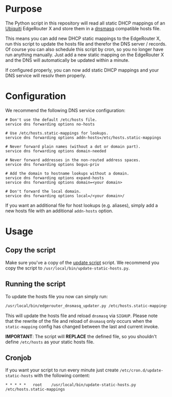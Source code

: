 # Purpose

The Python script in this repository will read all static DHCP mappings of an [Ubiquiti](https://www.ubnt.com/) EdgeRouter X and store them in a [dnsmasq](http://www.thekelleys.org.uk/dnsmasq/doc.html) compatible hosts file.

This means you can add new DHCP static mappings to the EdgeRouter X, run this script to update the hosts file and therefor the DNS server / records. Of course you can also schedule this script by cron, so you no longer have run anything manually. Just add a new static mapping on the EdgeRouter X and the DNS will automatically be updated within a minute.

If configured properly, you can now add static DHCP mappings and your DNS service will resolv them properly.

# Configuration

We recommend the following DNS service configuration:

```
# Don't use the default /etc/hosts file.
service dns forwarding options no-hosts

# Use /etc/hosts.static-mappings for lookups.
service dns forwarding options addn-hosts=/etc/hosts.static-mappings

# Never forward plain names (without a dot or domain part).
service dns forwarding options domain-needed

# Never forward addresses in the non-routed address spaces.
service dns forwarding options bogus-priv

# Add the domain to hostname lookups without a domain.
service dns forwarding options expand-hosts
service dns forwarding options domain=<your domain>

# Don't forward the local domain.
service dns forwarding options local=/<your domain>/
```

If you want an additional file for host lookups (e.g. aliases), simply add a new hosts file with an additional `addn-hosts` option.

# Usage

## Copy the script

Make sure you've a copy of the [update script](update-static-hosts.py) script.
We recommend you copy the script to `/usr/local/bin/update-static-hosts.py`.

## Running the script

To update the hosts file you now can simply run:

```bash
/usr/local/bin/edgerouter_dnsmasq_updater.py /etc/hosts.static-mappings 
```

This will update the hosts file and reload `dnsmasq` via `SIGHUP`.
Please note that the rewrite of the file and reload of `dnsmasq` only occurs when the `static-mapping` config has changed between the last and current invoke.

__IMPORTANT__: The script will __REPLACE__ the defined file, so you shouldn't define `/etc/hosts` as your static hosts file.

## Cronjob

If you want your script to run every minute just create `/etc/cron.d/update-static-hosts` with the following content:

```
* * * * *   root    /usr/local/bin/update-static-hosts.py /etc/hosts.static-mappings
```
